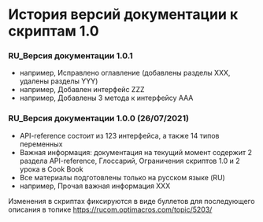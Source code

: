 История версий документации к скриптам 1.0
======

### RU_Версия документации 1.0.1
* например, Исправлено оглавление (добавлены разделы ХХХ, удалены разделы YYY)
* например, Добавлен интерфейс ZZZ
* например, Добавлены 3 метода к интерфейсу AAA

### RU_Версия документации 1.0.0 (26/07/2021)
* API-reference состоит из 123 интерфейса, а также 14 типов переменных
* Важная информация: документация на текущий момент содержит 2 раздела API-reference, Глоссарий, Ограничения скриптов 1.0 и 2 урока в Cook Book
* Все материалы подготовлены только на русском языке (RU)
* например, Прочая важная информация ХХХ

Изменения в скриптах фиксируются в виде буллетов для последующего описания в топике https://rucom.optimacros.com/topic/5203/
